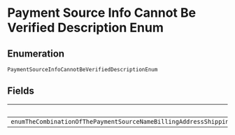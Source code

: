 
# Payment Source Info Cannot Be Verified Description Enum

## Enumeration

`PaymentSourceInfoCannotBeVerifiedDescriptionEnum`

## Fields

| Name |
|  --- |
| `enumTheCombinationOfThePaymentSourceNameBillingAddressShippingNameAndShippingAddressCouldNotBeVerifiedPleaseCorrectThisInformationAndTryAgainByCreatingANewOrder` |

